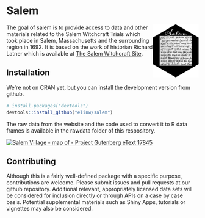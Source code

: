
<!-- README.md is generated from README.Rmd. Please edit that file -->
Salem
=====

<!-- badges: start -->
<!-- badges: end -->
<img src='vignettes/images/salemhex.png'
align="right" height="139" /></a>

The goal of salem is to provide access to data and other materials related to the Salem Witchcraft Trials which took place in Salem, Massachusetts and the surrounding region in 1692. It is based on the work of historian Richard Latner which is available at [The Salem Witchcraft Site](https://www.tulane.edu/~salem/).

Installation
------------

We're not on CRAN yet, but you can install the development version from github.

``` r
# install.packages("devtools")
devtools::install_github("elinw/salem")
```

The raw data from the website and the code used to convert it to R data frames is available in the rawdata folder of this respository.

<a title="W.P. Upham, Public domain, via Wikimedia Commons" href="https://commons.wikimedia.org/wiki/File:Salem_Village_-_map_of_-_Project_Gutenberg_eText_17845.jpg"><img width="512" alt="Salem Village - map of - Project Gutenberg eText 17845" src="https://upload.wikimedia.org/wikipedia/commons/thumb/a/ae/Salem_Village_-_map_of_-_Project_Gutenberg_eText_17845.jpg/512px-Salem_Village_-_map_of_-_Project_Gutenberg_eText_17845.jpg"></a>

Contributing
------------

Although this is a fairly well-defined package with a specific purpose, contributions are welcome. Please submit issues and pull requests at our github repository. Additional relevant, appropriately licensed data sets will be considered for inclusion directly or through APIs on a case by case basis. Potential supplemental materials such as Shiny Apps, tutorials or vignettes may also be considered.
